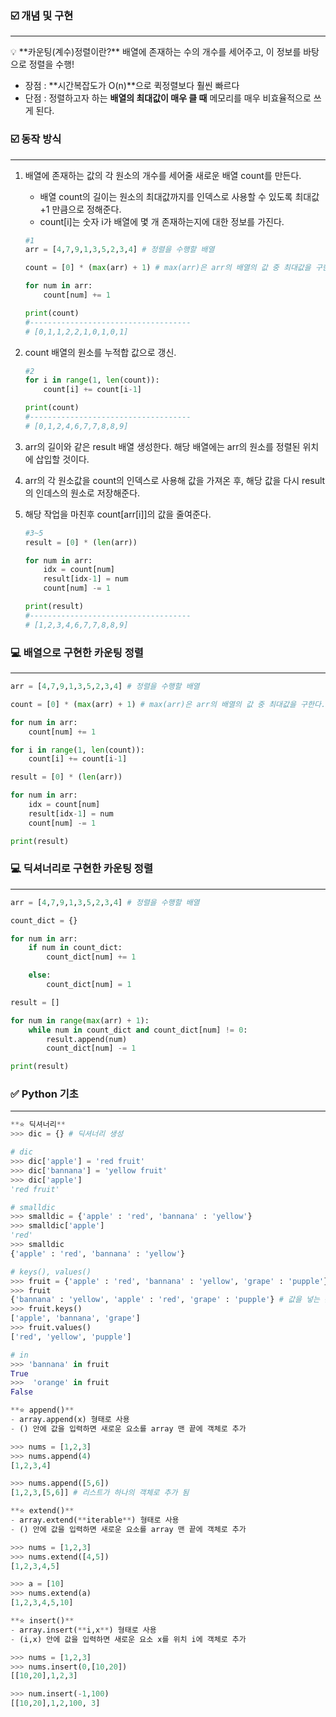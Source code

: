 ### ☑️ 개념 및 구현

---

<aside>
💡 **카운팅(계수)정렬이란?** 배열에 존재하는 수의 개수를 세어주고, 이 정보를 바탕으로 정렬을 수행!

- 장점 : **시간복잡도가 O(n)**으로 퀵정렬보다 훨씬 빠르다
- 단점 : 정렬하고자 하는 **배열의 최대값이 매우 클 때** 메모리를 매우 비효율적으로 쓰게 된다.
</aside>

### ☑️ 동작 방식

---

1. 배열에 존재하는 값의 각 원소의 개수를 세어줄 새로운 배열 count를 만든다.
    - 배열 count의 길이는 원소의 최대값까지를 인덱스로 사용할 수 있도록 최대값 +1 만큼으로 정해준다.
    - count[i]는 숫자 i가 배열에 몇 개 존재하는지에 대한 정보를 가진다.
    
    ```python
    #1
    arr = [4,7,9,1,3,5,2,3,4] # 정렬을 수행할 배열
    
    count = [0] * (max(arr) + 1) # max(arr)은 arr의 배열의 값 중 최대값을 구한다.
    
    for num in arr:
    	count[num] += 1
    
    print(count)
    #------------------------------------
    # [0,1,1,2,2,1,0,1,0,1]
    ```
    
2. count 배열의 원소를 누적합 값으로 갱신.
    
    ```python
    #2
    for i in range(1, len(count)):
    	count[i] += count[i-1]
    
    print(count)
    #------------------------------------
    # [0,1,2,4,6,7,7,8,8,9]
    ```
    
3. arr의 길이와 같은 result 배열 생성한다. 해당 배열에는 arr의 원소를 정렬된 위치에 삽입할 것이다.
4. arr의 각 원소값을 count의 인덱스로 사용해 값을 가져온 후, 해당 값을 다시 result의 인데스의 원소로 저장해준다.
5. 해당 작업을 마친후 count[arr[i]]의 값을 줄여준다.
    
    ```python
    #3~5
    result = [0] * (len(arr))
    
    for num in arr:
    	idx = count[num]
    	result[idx-1] = num
    	count[num] -= 1
    
    print(result)
    #------------------------------------
    # [1,2,3,4,6,7,7,8,8,9]
    ```
    

### 💻 배열으로 구현한 카운팅 정렬

---

```python
arr = [4,7,9,1,3,5,2,3,4] # 정렬을 수행할 배열

count = [0] * (max(arr) + 1) # max(arr)은 arr의 배열의 값 중 최대값을 구한다.

for num in arr:
	count[num] += 1

for i in range(1, len(count)):
	count[i] += count[i-1]

result = [0] * (len(arr))

for num in arr:
	idx = count[num]
	result[idx-1] = num
	count[num] -= 1

print(result)
```

### 💻 딕셔너리로 구현한 카운팅 정렬

---

```python
arr = [4,7,9,1,3,5,2,3,4] # 정렬을 수행할 배열

count_dict = {}

for num in arr:
	if num in count_dict:
		count_dict[num] += 1

	else:
		count_dict[num] = 1

result = []

for num in range(max(arr) + 1):
	while num in count_dict and count_dict[num] != 0:
		result.append(num)
		count_dict[num] -= 1

print(result)
```

### ✅ Python 기초

---

```python
**⭐ 딕셔너리**
>>> dic = {} # 딕셔너리 생성

# dic
>>> dic['apple'] = 'red fruit'
>>> dic['bannana'] = 'yellow fruit'
>>> dic['apple']
'red fruit'

# smalldic
>>> smalldic = {'apple' : 'red', 'bannana' : 'yellow'}
>>> smalldic['apple']
'red'
>>> smalldic
{'apple' : 'red', 'bannana' : 'yellow'}

# keys(), values()
>>> fruit = {'apple' : 'red', 'bannana' : 'yellow', 'grape' : 'pupple'}
>>> fruit
{'bannana' : 'yellow', 'apple' : 'red', 'grape' : 'pupple'} # 값을 넣는 순서대로 저장 X
>>> fruit.keys()
['apple', 'bannana', 'grape']
>>> fruit.values()
['red', 'yellow', 'pupple']

# in
>>> 'bannana' in fruit
True
>>>  'orange' in fruit
False
```

```python
**⭐ append()**
- array.append(x) 형태로 사용
- () 안에 값을 입력하면 새로운 요소를 array 맨 끝에 객체로 추가

>>> nums = [1,2,3]
>>> nums.append(4)
[1,2,3,4]

>>> nums.append([5,6])
[1,2,3,[5,6]] # 리스트가 하나의 객체로 추가 됨
```

```python
**⭐ extend()**
- array.extend(**iterable**) 형태로 사용
- () 안에 값을 입력하면 새로운 요소를 array 맨 끝에 객체로 추가

>>> nums = [1,2,3]
>>> nums.extend([4,5])
[1,2,3,4,5]

>>> a = [10]
>>> nums.extend(a)
[1,2,3,4,5,10]
```

```python
**⭐ insert()**
- array.insert(**i,x**) 형태로 사용
- (i,x) 안에 값을 입력하면 새로운 요소 x를 위치 i에 객체로 추가

>>> nums = [1,2,3]
>>> nums.insert(0,[10,20])
[[10,20],1,2,3]

>>> num.insert(-1,100)
[[10,20],1,2,100, 3]
```